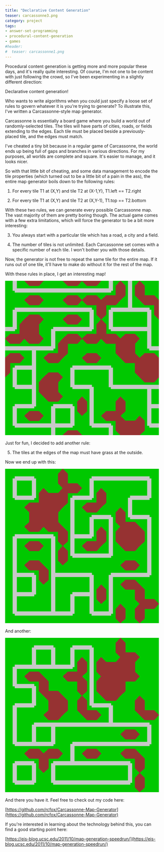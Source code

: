 ```yaml
---
title: "Declarative Content Generation"
teaser: carcassonne3.png
category: project
tags:
- answer-set-programming
- procedural-content-generation
- games
#header:
#  teaser: carcassonne1.png
---
```


Procedural content generation is getting more and more popular these days, and it's really quite interesting. Of course, I'm not one to be content with just following the crowd, so I've been experimenting in a slightly different direction:

Declarative content generation!

Who wants to write algorithms when you could just specify a loose set of rules to govern whatever it is you're trying to generate? To illustrate this, I've written a Carcassonne-style map generator.

Carcassonne is essentially a board game where you build a world out of randomly-selected tiles. The tiles will have parts of cities, roads, or fields extending to the edges. Each tile must be placed beside a previously-placed tile, and the edges must match.

I've cheated a tiny bit because in a regular game of Carcassonne, the world ends up being full of gaps and branches in various directions. For my purposes, all worlds are complete and square. It's easier to manage, and it looks nicer.

So with that little bit of cheating, and some data management to encode the tile properties (which turned out to be a little bit of a pain in the ass), the entire map generator boils down to the following rules:

1) For every tile T1 at (X,Y) and tile T2 at (X-1,Y), T1.left == T2.right

2) For every tile T1 at (X,Y) and tile T2 at (X,Y-1), T1.top == T2.bottom

With these two rules, we can generate every possible Carcassonne map. The vast majority of them are pretty boring though. The actual game comes with a few extra limitations, which will force the generator to be a bit more interesting:

3) You always start with a particular tile which has a road, a city and a field.

4) The number of tiles is not unlimited. Each Carcassonne set comes with a specific number of each tile. I won't bother you with those details.

Now, the generator is not free to repeat the same tile for the entire map. If it runs out of one tile, it'll have to make do without it for the rest of the map.

With these rules in place, I get an interesting map!

![Foo](/images/carcassonne1.png)

Just for fun, I decided to add another rule:

5) The tiles at the edges of the map must have grass at the outside.

Now we end up with this:

![Foo](/images/carcassonne2.png)

And another:

![Foo](/images/carcassonne3.png)

And there you have it. Feel free to check out my code here:

[https://github.com/rcfox/Carcassonne-Map-Generator](https://github.com/rcfox/Carcassonne-Map-Generator)

If you're interested in learning about the technology behind this, you can find a good starting point here:

[https://eis-blog.ucsc.edu/2011/10/map-generation-speedrun/](https://eis-blog.ucsc.edu/2011/10/map-generation-speedrun/)
